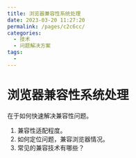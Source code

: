 ```yaml
---
title: 浏览器兼容性系统处理
date: 2023-03-20 11:27:20
permalink: /pages/c2c6cc/
categories:
  - 技术
  - 问题解决方案
tags:
  - 
---
```


# 浏览器兼容性系统处理

在于如何快速解决兼容性问题。

1. 兼容性适配程度。
2. 如何定位问题，兼容浏览器情况。
3. 常见的兼容技术有哪些？

<!-- more -->
